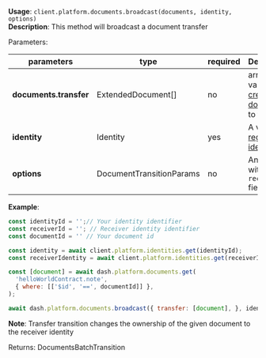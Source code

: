 **Usage**: `client.platform.documents.broadcast(documents, identity, options)`    
**Description**: This method will broadcast a document transfer

Parameters: 

| parameters        | type    | required            | Description                                                           |  
|-------------------|---------|------------------	|-----------------------------------------------------------------------|
| **documents.transfer**    | ExtendedDocument[] | no       | array of valid [created document](../documents/create.md) to transfer |
| **identity**      | Identity | yes                 | A valid [registered identity](../identities/register.md)              |
| **options**               | DocumentTransitionParams           | no       | An object with `receiver` field                                       |

**Example**: 
```js
const identityId = '';// Your identity identifier
const receiverId = ''; // Receiver identity identifier
const documentId = '' // Your document id

const identity = await client.platform.identities.get(identityId);
const receiverIdentity = await client.platform.identities.get(receiverId);

const [document] = await dash.platform.documents.get(
  'helloWorldContract.note',
  { where: [['$id', '==', documentId]] },
);

await dash.platform.documents.broadcast({ transfer: [document], }, identity, { receiver: receiverIdentity.getId() });
```

**Note**: Transfer transition changes the ownership of the given document to the receiver identity  

Returns: DocumentsBatchTransition
